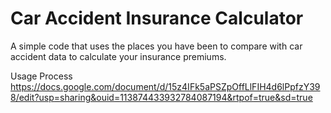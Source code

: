 # Car Accident Insurance Calculator
A simple code that uses the places you have been to compare with car accident data to calculate your insurance premiums.

Usage Process
https://docs.google.com/document/d/15z4IFk5aPSZpOffLlFIH4d6lPpfzY398/edit?usp=sharing&ouid=113874433932784087194&rtpof=true&sd=true

